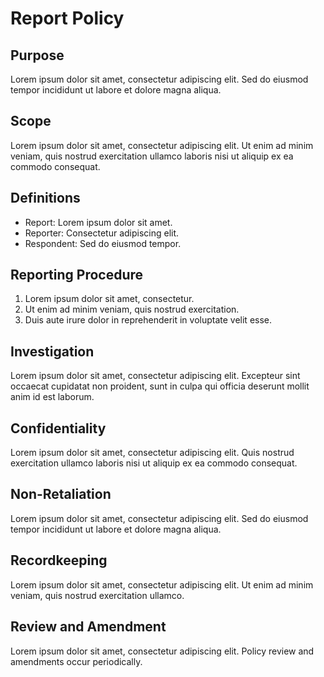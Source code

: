 # Report Policy

## Purpose

Lorem ipsum dolor sit amet, consectetur adipiscing elit. Sed do eiusmod tempor incididunt ut labore et dolore magna aliqua.

## Scope

Lorem ipsum dolor sit amet, consectetur adipiscing elit. Ut enim ad minim veniam, quis nostrud exercitation ullamco laboris nisi ut aliquip ex ea commodo consequat.

## Definitions

- Report: Lorem ipsum dolor sit amet.
- Reporter: Consectetur adipiscing elit.
- Respondent: Sed do eiusmod tempor.

## Reporting Procedure

1. Lorem ipsum dolor sit amet, consectetur.
2. Ut enim ad minim veniam, quis nostrud exercitation.
3. Duis aute irure dolor in reprehenderit in voluptate velit esse.

## Investigation

Lorem ipsum dolor sit amet, consectetur adipiscing elit. Excepteur sint occaecat cupidatat non proident, sunt in culpa qui officia deserunt mollit anim id est laborum.

## Confidentiality

Lorem ipsum dolor sit amet, consectetur adipiscing elit. Quis nostrud exercitation ullamco laboris nisi ut aliquip ex ea commodo consequat.

## Non-Retaliation

Lorem ipsum dolor sit amet, consectetur adipiscing elit. Sed do eiusmod tempor incididunt ut labore et dolore magna aliqua.

## Recordkeeping

Lorem ipsum dolor sit amet, consectetur adipiscing elit. Ut enim ad minim veniam, quis nostrud exercitation ullamco.

## Review and Amendment

Lorem ipsum dolor sit amet, consectetur adipiscing elit. Policy review and amendments occur periodically.
